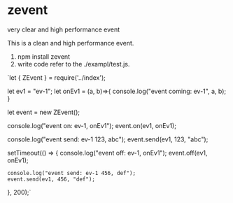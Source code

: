 # zevent
very clear and  high performance event 

This is a clean and high performance event.

1. npm install zevent
2. write code refer to the ./exampl/test.js.

`let { ZEvent } = require('../index');

let ev1 = "ev-1";
let onEv1 = (a, b)=>{
    console.log("event coming: ev-1", a, b);
}

let event = new ZEvent();

console.log("event on: ev-1, onEv1");
event.on(ev1, onEv1);

console.log("event send: ev-1 123, abc");
event.send(ev1, 123, "abc");

setTimeout(() => {
    console.log("event off: ev-1, onEv1");
    event.off(ev1, onEv1);

    console.log("event send: ev-1 456, def");
    event.send(ev1, 456, "def");
}, 200);`

